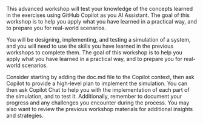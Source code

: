 This advanced workshop will test your knowledge of the concepts learned in the exercises using GitHub Copilot as you AI Assistant.  The goal of this workshop is to help you apply what you have learned in a practical way, and to prepare you for real-world scenarios.

You will be designing, implementing, and testing a simulation of a system, and you will need to use the skills you have learned in the previous workshops to complete them. The goal of this workshop is to help you apply what you have learned in a practical way, and to prepare you for real-world scenarios.

Consider starting by adding the doc.md file to the Copilot context, then ask Copilot to provide a high-level plan to implement the simulation. You can then ask Copilot Chat to help you with the implementation of each part of the simulation, and to test it. Additionally, remember to document your progress and any challenges you encounter during the process. You may also want to review the previous workshop materials for additional insights and strategies.